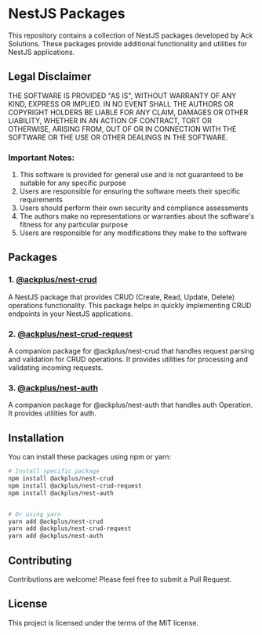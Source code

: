 # NestJS Packages

This repository contains a collection of NestJS packages developed by Ack Solutions. These packages provide additional functionality and utilities for NestJS applications.

## Legal Disclaimer

THE SOFTWARE IS PROVIDED "AS IS", WITHOUT WARRANTY OF ANY KIND, EXPRESS OR IMPLIED. IN NO EVENT SHALL THE AUTHORS OR COPYRIGHT HOLDERS BE LIABLE FOR ANY CLAIM, DAMAGES OR OTHER LIABILITY, WHETHER IN AN ACTION OF CONTRACT, TORT OR OTHERWISE, ARISING FROM, OUT OF OR IN CONNECTION WITH THE SOFTWARE OR THE USE OR OTHER DEALINGS IN THE SOFTWARE.

### Important Notes:
1. This software is provided for general use and is not guaranteed to be suitable for any specific purpose
2. Users are responsible for ensuring the software meets their specific requirements
3. Users should perform their own security and compliance assessments
4. The authors make no representations or warranties about the software's fitness for any particular purpose
5. Users are responsible for any modifications they make to the software

## Packages

### 1. [@ackplus/nest-crud](./packages/nest-crud/README.md)
A NestJS package that provides CRUD (Create, Read, Update, Delete) operations functionality. This package helps in quickly implementing CRUD endpoints in your NestJS applications.

### 2. [@ackplus/nest-crud-request](./packages/nest-crud-request/README.md)
A companion package for @ackplus/nest-crud that handles request parsing and validation for CRUD operations. It provides utilities for processing and validating incoming requests.

### 3. [@ackplus/nest-auth](./packages/nest-auth/README.md)
A companion package for @ackplus/nest-auth that handles auth Operation. It provides utilities for auth.

## Installation

You can install these packages using npm or yarn:

```bash
# Install specific package
npm install @ackplus/nest-crud
npm install @ackplus/nest-crud-request
npm install @ackplus/nest-auth


# Or using yarn
yarn add @ackplus/nest-crud
yarn add @ackplus/nest-crud-request
yarn add @ackplus/nest-auth
```

## Contributing

Contributions are welcome! Please feel free to submit a Pull Request.

## License

This project is licensed under the terms of the MIT license.
